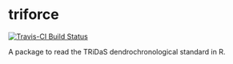 # triforce

[![Travis-CI Build Status](https://travis-ci.org/ltrr-arizona-edu/triforce.svg?branch=master)](https://travis-ci.org/ltrr-arizona-edu/triforce)

A package to read the TRiDaS dendrochronological standard in R.

